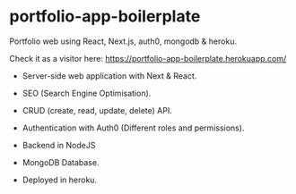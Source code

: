 # portfolio-app-boilerplate
Portfolio web using React, Next.js, auth0, mongodb &amp; heroku.

Check it as a visitor here: https://portfolio-app-boilerplate.herokuapp.com/

- Server-side web application with Next & React.

- SEO (Search Engine Optimisation).

- CRUD (create, read, update, delete) API.

- Authentication with Auth0 (Different roles and permissions).

- Backend in NodeJS

- MongoDB Database.

- Deployed in heroku.
